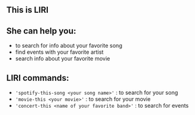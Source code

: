 ## This is **LIRI**
## She can help you: 
* to search for info about your favorite song
* find events with your favorite artist
* search info about your favorite movie
## **LIRI** commands: 
* ```'spotify-this-song <your song name>'``` : to search for your song
* ```'movie-this <your movie>'``` : to search for your movie
* ```'concert-this <name of your favorite band>'``` : to search for events  
